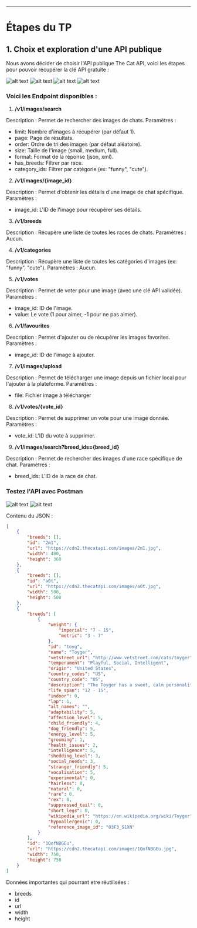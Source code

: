 * * *

# Étapes du TP

## 1. Choix et exploration d'une API publique

Nous avons décider de choisir l'API publique The Cat API, voici les étapes pour pouvoir récupérer la clé API gratuite :

![alt text](./my_api_project/images/image.png)
![alt text](./my_api_project/images/image3.png)
![alt text](./my_api_project/images/image-1.png)
![alt text](.//my_api_project/images/image4.png)

### Voici les Endpoint disponibles :

1. **/v1/images/search**

Description : Permet de rechercher des images de chats.
Paramètres :
- limit: Nombre d'images à récupérer (par défaut 1).
- page: Page de résultats.
- order: Ordre de tri des images (par défaut aléatoire).
- size: Taille de l'image (small, medium, full).
- format: Format de la réponse (json, xml).
- has_breeds: Filtrer par race.
- category_ids: Filtrer par catégorie (ex: "funny", "cute").

2. **/v1/images/{image_id}**

Description : Permet d'obtenir les détails d'une image de chat spécifique.
Paramètres :
- image_id: L'ID de l'image pour récupérer ses détails.

3. **/v1/breeds**

Description : Récupère une liste de toutes les races de chats.
Paramètres : Aucun.

4. **/v1/categories**

Description : Récupère une liste de toutes les catégories d'images (ex: "funny", "cute").
Paramètres : Aucun.

5. **/v1/votes**

Description : Permet de voter pour une image (avec une clé API validée). 
Paramètres :
- image_id: ID de l'image.
- value: Le vote (1 pour aimer, -1 pour ne pas aimer).

6. **/v1/favourites**

Description : Permet d'ajouter ou de récupérer les images favorites.
Paramètres :
- image_id: ID de l'image à ajouter.

7. **/v1/images/upload**

Description : Permet de télécharger une image depuis un fichier local pour l'ajouter à la plateforme.
Paramètres :
- file: Fichier image à télécharger

8. **/v1/votes/{vote_id}**

Description : Permet de supprimer un vote pour une image donnée.
Paramètres :
- vote_id: L'ID du vote à supprimer.

9. **/v1/images/search?breed_ids={breed_id}**

Description : Permet de rechercher des images d'une race spécifique de chat.
Paramètres :
- breed_ids: L'ID de la race de chat.

### Testez l'API avec Postman

![alt text](image.png)
![alt text](image-1.png)

Contenu du JSON :
```json
[
    {
        "breeds": [],
        "id": "2m1",
        "url": "https://cdn2.thecatapi.com/images/2m1.jpg",
        "width": 480,
        "height": 360
    },
    {
        "breeds": [],
        "id": "a0t",
        "url": "https://cdn2.thecatapi.com/images/a0t.jpg",
        "width": 500,
        "height": 500
    },
    {
        "breeds": [
            {
                "weight": {
                    "imperial": "7 - 15",
                    "metric": "3 - 7"
                },
                "id": "toyg",
                "name": "Toyger",
                "vetstreet_url": "http://www.vetstreet.com/cats/toyger",
                "temperament": "Playful, Social, Intelligent",
                "origin": "United States",
                "country_codes": "US",
                "country_code": "US",
                "description": "The Toyger has a sweet, calm personality and is generally friendly. He's outgoing enough to walk on a leash, energetic enough to play fetch and other interactive games, and confident enough to get along with other cats and friendly dogs.",
                "life_span": "12 - 15",
                "indoor": 0,
                "lap": 1,
                "alt_names": "",
                "adaptability": 5,
                "affection_level": 5,
                "child_friendly": 4,
                "dog_friendly": 5,
                "energy_level": 5,
                "grooming": 1,
                "health_issues": 2,
                "intelligence": 5,
                "shedding_level": 3,
                "social_needs": 3,
                "stranger_friendly": 5,
                "vocalisation": 5,
                "experimental": 0,
                "hairless": 0,
                "natural": 0,
                "rare": 0,
                "rex": 0,
                "suppressed_tail": 0,
                "short_legs": 0,
                "wikipedia_url": "https://en.wikipedia.org/wiki/Toyger",
                "hypoallergenic": 0,
                "reference_image_id": "O3F3_S1XN"
            }
        ],
        "id": "1QofNBGEu",
        "url": "https://cdn2.thecatapi.com/images/1QofNBGEu.jpg",
        "width": 750,
        "height": 750
    }
]
```

Données importantes qui pourrant etre réutilisées :
- breeds
- id
- url
- width
- height
